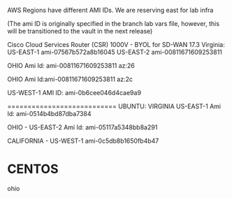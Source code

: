 AWS Regions have different AMI IDs.
We are reserving east for lab infra

(The ami ID is originally specified in the branch lab vars file, however, this will be transitioned to the vault in the next release)



Cisco Cloud Services Router (CSR) 1000V - BYOL for SD-WAN 17.3
Virginia:
US-EAST-1
ami-07567b572a8b16045
US-EAST-2
ami-00811671609253811

OHIO
Ami Id: ami-00811671609253811
az:26

OHIO
Ami Id:ami-00811671609253811
az:2c

US-WEST-1
AMI ID: ami-0b6cee046d4cae9a9

===========================
UBUNTU:
VIRGINIA US-EAST-1
Ami Id: ami-0514b4bd87dba7384

OHIO - US-EAST-2
Ami Id: ami-05117a5348bb8a291

CALIFORNIA - US-WEST-1
ami-0c5db8b1650fb4b47

CENTOS
=========

ohio